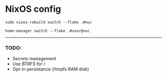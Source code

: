# NixOS config

```
sudo nixos-rebuild switch --flake .#nuc
```

```
home-manager switch --flake .#user@nuc
```

---

### TODO:
- Secrets management
- Use BTRFS for /
- Opt-in persistance (/tmpfs RAM disk)